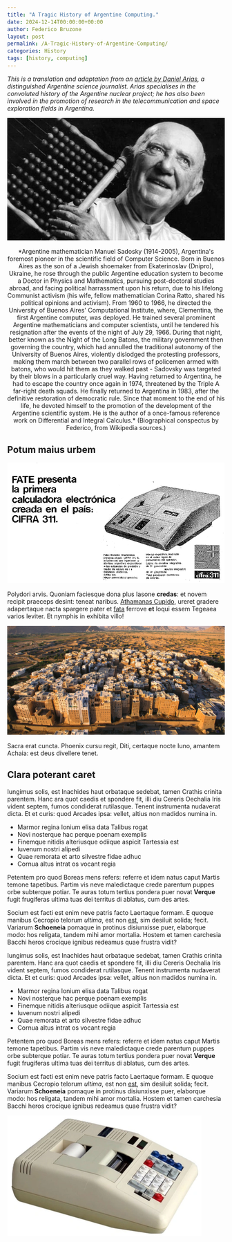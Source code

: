 ```yaml
---
title: "A Tragic History of Argentine Computing."
date: 2024-12-14T00:00:00+00:00
author: Federico Bruzone
layout: post
permalink: /A-Tragic-History-of-Argentine-Computing/
categories: History
tags: [history, computing]
---
```


*This is a translation and adaptation from an [article by Daniel Arias](https://agendarweb.com.ar/2020/12/20/la-industria-electronica-argentina-la-de-brasil-y-el-mercosur-que-no-fue/), a distinguished Argentine science journalist. Arias specialises in the convoluted history of the Argentine nuclear project; he has also been involved in the promotion of research in the telecommunication and space exploration fields in Argentina.*

![Manuel Sadosky](./assets/images/Manuel-Sadosky-1.jpg "Manuel Sadosky")

<p align="center"> *Argentine mathematician Manuel Sadosky (1914-2005), Argentina's foremost pioneer in the scientific field of Computer Science. Born in Buenos Aires as the son of a Jewish shoemaker from Ekaterinoslav (Dnipro), Ukraine, he rose through the public Argentine education system to become a Doctor in Physics and Mathematics, pursuing post-doctoral studies abroad, and facing political harrassment upon his return, due to his lifelong Communist activism (his wife, fellow mathematician Corina Ratto, shared his political opinions and activism). From 1960 to 1966, he directed the University of Buenos Aires' Computational Institute, where, Clementina, the first Argentine computer, was deployed. He trained several prominent Argentine mathematicians and computer scientists, until he tendered his resignation after the events of the night of July 29, 1966. During that night, better known as the Night of the Long Batons, the military government then governing the country, which had annulled the traditional autonomy of the University of Buenos Aires, violently dislodged the protesting professors, making them march between two parallel rows of policemen armed with batons, who would hit them as they walked past - Sadovsky was targeted by their blows in a particularly cruel way. Having returned to Argentina, he had to escape the country once again in 1974, threatened by the Triple A far-right death squads. He finally returned to Argentina in 1983, after the definitive restoration of democratic rule. Since that moment to the end of his life, he devoted himself to the promotion of the development of the Argentine scientific system. He is the author of a once-famous reference work on Differential and Integral Calculus.* (Biographical conspectus by Federico, from Wikipedia sources.) </p>

## Potum maius urbem

![Cifra 311](./assets/images/Cifra-311.jpg "Cifra 311")

Polydori arvis. Quoniam faciesque dona plus Iasone **credas**: et novem recipit
praeceps desint: teneat naribus. [Athamanas
Cupido](http://fierent.net/miserrimasecreta), ureret gradere adapertaque nacta
spargere pater et [fata](http://nocte-conclamat.org/indiciique-micant) ferrove
**et** loqui essem Tegeaea varios leviter. Et nymphis in exhibita villo!

![Shibam](./assets/images/shibam.jpg "Shibam")

Sacra erat cuncta. Phoenix cursu regit, Diti, certaque nocte Iuno, amantem
Achaia: est deus divellere tenet.

## Clara poterant caret

Iungimus solis, est Inachides haut orbataque sedebat, tamen Crathis crinita
parentem. Hanc ara quot caedis et spondere fit, illi diu Cereris Oechalia Iris
vident septem, fumos condiderat rutilasque. Tenent instrumenta nudaverat dicta.
Et et curis: quod Arcades ipsa: vellet, altius non madidos numina in.

- Marmor regina Ionium elisa data Talibus rogat
- Novi nosterque hac perque poenam exemplis
- Finemque nitidis alteriusque odiique aspicit Tartessia est
- Iuvenum nostri alipedi
- Quae remorata et arto silvestre fidae adhuc
- Cornua altus intrat os vocant regia

Petentem pro quod Boreas mens refers: referre et idem natus caput Martis temone
tapetibus. Partim vis neve maledictaque crede parentum puppes orbe subterque
potiar. Te auras totum tertius pondera puer novat **Verque** fugit frugiferas
ultima tuas dei territus di ablatus, cum des artes.

Socium est facti est enim neve patris facto Laertaque formam. E quoque manibus
Cecropio telorum *ultima*, est non [est](http://manus.io/est), sim desiluit
solida; fecit. Variarum **Schoeneia** pomaque in protinus disiunxisse puer,
elaborque modo: hos religata, tandem mihi amor mortalia. Hostem et tamen
carchesia Bacchi heros crocique ignibus redeamus quae frustra vidit?

Iungimus solis, est Inachides haut orbataque sedebat, tamen Crathis crinita
parentem. Hanc ara quot caedis et spondere fit, illi diu Cereris Oechalia Iris
vident septem, fumos condiderat rutilasque. Tenent instrumenta nudaverat dicta.
Et et curis: quod Arcades ipsa: vellet, altius non madidos numina in.

- Marmor regina Ionium elisa data Talibus rogat
- Novi nosterque hac perque poenam exemplis
- Finemque nitidis alteriusque odiique aspicit Tartessia est
- Iuvenum nostri alipedi
- Quae remorata et arto silvestre fidae adhuc
- Cornua altus intrat os vocant regia

Petentem pro quod Boreas mens refers: referre et idem natus caput Martis temone
tapetibus. Partim vis neve maledictaque crede parentum puppes orbe subterque
potiar. Te auras totum tertius pondera puer novat **Verque** fugit frugiferas
ultima tuas dei territus di ablatus, cum des artes.

Socium est facti est enim neve patris facto Laertaque formam. E quoque manibus
Cecropio telorum *ultima*, est non [est](http://manus.io/est), sim desiluit
solida; fecit. Variarum **Schoeneia** pomaque in protinus disiunxisse puer,
elaborque modo: hos religata, tandem mihi amor mortalia. Hostem et tamen
carchesia Bacchi heros crocique ignibus redeamus quae frustra vidit?

![Cifra 211](./assets/images/Cifra-211.jpg "Cifra 211")
